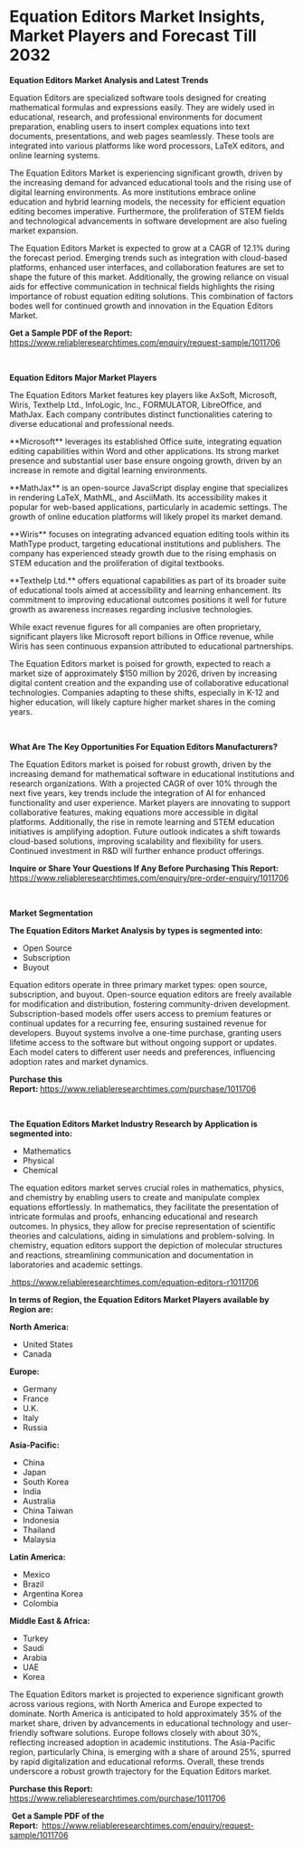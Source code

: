 <p><h1>Equation Editors Market Insights, Market Players and Forecast Till 2032</h1></p><p><strong>Equation Editors Market Analysis and Latest Trends</strong></p>
<p><p>Equation Editors are specialized software tools designed for creating mathematical formulas and expressions easily. They are widely used in educational, research, and professional environments for document preparation, enabling users to insert complex equations into text documents, presentations, and web pages seamlessly. These tools are integrated into various platforms like word processors, LaTeX editors, and online learning systems.</p><p>The Equation Editors Market is experiencing significant growth, driven by the increasing demand for advanced educational tools and the rising use of digital learning environments. As more institutions embrace online education and hybrid learning models, the necessity for efficient equation editing becomes imperative. Furthermore, the proliferation of STEM fields and technological advancements in software development are also fueling market expansion.</p><p>The Equation Editors Market is expected to grow at a CAGR of 12.1% during the forecast period. Emerging trends such as integration with cloud-based platforms, enhanced user interfaces, and collaboration features are set to shape the future of this market. Additionally, the growing reliance on visual aids for effective communication in technical fields highlights the rising importance of robust equation editing solutions. This combination of factors bodes well for continued growth and innovation in the Equation Editors Market.</p></p>
<p><strong>Get a Sample PDF of the Report:&nbsp;</strong> <a href="https://www.reliableresearchtimes.com/enquiry/request-sample/1011706?utm_campaign=3648&utm_medium=2&utm_source=Github&utm_content=ia&utm_term=18042025&utm_id=equation-editors">https://www.reliableresearchtimes.com/enquiry/request-sample/1011706</a></p>
<p>&nbsp;</p>
<p><strong>Equation Editors Major Market Players</strong></p>
<p><p>The Equation Editors Market features key players like AxSoft, Microsoft, Wiris, Texthelp Ltd., InfoLogic, Inc., FORMULATOR, LibreOffice, and MathJax. Each company contributes distinct functionalities catering to diverse educational and professional needs.</p><p>**Microsoft** leverages its established Office suite, integrating equation editing capabilities within Word and other applications. Its strong market presence and substantial user base ensure ongoing growth, driven by an increase in remote and digital learning environments. </p><p>**MathJax** is an open-source JavaScript display engine that specializes in rendering LaTeX, MathML, and AsciiMath. Its accessibility makes it popular for web-based applications, particularly in academic settings. The growth of online education platforms will likely propel its market demand.</p><p>**Wiris** focuses on integrating advanced equation editing tools within its MathType product, targeting educational institutions and publishers. The company has experienced steady growth due to the rising emphasis on STEM education and the proliferation of digital textbooks.</p><p>**Texthelp Ltd.** offers equational capabilities as part of its broader suite of educational tools aimed at accessibility and learning enhancement. Its commitment to improving educational outcomes positions it well for future growth as awareness increases regarding inclusive technologies.</p><p>While exact revenue figures for all companies are often proprietary, significant players like Microsoft report billions in Office revenue, while Wiris has seen continuous expansion attributed to educational partnerships. </p><p>The Equation Editors market is poised for growth, expected to reach a market size of approximately $150 million by 2026, driven by increasing digital content creation and the expanding use of collaborative educational technologies. Companies adapting to these shifts, especially in K-12 and higher education, will likely capture higher market shares in the coming years.</p></p>
<p>&nbsp;</p>
<p><strong>What Are The Key Opportunities For Equation Editors Manufacturers?</strong></p>
<p><p>The Equation Editors market is poised for robust growth, driven by the increasing demand for mathematical software in educational institutions and research organizations. With a projected CAGR of over 10% through the next five years, key trends include the integration of AI for enhanced functionality and user experience. Market players are innovating to support collaborative features, making equations more accessible in digital platforms. Additionally, the rise in remote learning and STEM education initiatives is amplifying adoption. Future outlook indicates a shift towards cloud-based solutions, improving scalability and flexibility for users. Continued investment in R&D will further enhance product offerings.</p></p>
<p><strong>Inquire or Share Your Questions If Any Before Purchasing This Report:</strong> <a href="https://www.reliableresearchtimes.com/enquiry/pre-order-enquiry/1011706?utm_campaign=3648&utm_medium=2&utm_source=Github&utm_content=ia&utm_term=18042025&utm_id=equation-editors">https://www.reliableresearchtimes.com/enquiry/pre-order-enquiry/1011706</a></p>
<p>&nbsp;</p>
<p><strong>Market Segmentation</strong></p>
<p><strong>The Equation Editors Market Analysis by types is segmented into:</strong></p>
<p><ul><li>Open Source</li><li>Subscription</li><li>Buyout</li></ul></p>
<p><p>Equation editors operate in three primary market types: open source, subscription, and buyout. Open-source equation editors are freely available for modification and distribution, fostering community-driven development. Subscription-based models offer users access to premium features or continual updates for a recurring fee, ensuring sustained revenue for developers. Buyout systems involve a one-time purchase, granting users lifetime access to the software but without ongoing support or updates. Each model caters to different user needs and preferences, influencing adoption rates and market dynamics.</p></p>
<p><strong>Purchase this Report:&nbsp;</strong><a href="https://www.reliableresearchtimes.com/purchase/1011706?utm_campaign=3648&utm_medium=2&utm_source=Github&utm_content=ia&utm_term=18042025&utm_id=equation-editors">https://www.reliableresearchtimes.com/purchase/1011706</a></p>
<p>&nbsp;</p>
<p><strong>The Equation Editors Market Industry Research by Application is segmented into:</strong></p>
<p><ul><li>Mathematics</li><li>Physical</li><li>Chemical</li></ul></p>
<p><p>The equation editors market serves crucial roles in mathematics, physics, and chemistry by enabling users to create and manipulate complex equations effortlessly. In mathematics, they facilitate the presentation of intricate formulas and proofs, enhancing educational and research outcomes. In physics, they allow for precise representation of scientific theories and calculations, aiding in simulations and problem-solving. In chemistry, equation editors support the depiction of molecular structures and reactions, streamlining communication and documentation in laboratories and academic settings.</p></p>
<p><a href="https://www.reliableresearchtimes.com/equation-editors-r1011706?utm_campaign=3648&utm_medium=2&utm_source=Github&utm_content=ia&utm_term=18042025&utm_id=equation-editors">&nbsp;https://www.reliableresearchtimes.com/equation-editors-r1011706</a></p>
<p><strong>In terms of Region, the Equation Editors Market Players available by Region are:</strong></p>
<p>
    <p> <strong> North America: </strong>
        <ul>
            <li>United States</li>
            <li>Canada</li>
        </ul>
        </p> 
    <p> <strong> Europe: </strong>
        <ul>
            <li>Germany</li>
            <li>France</li>
            <li>U.K.</li>
            <li>Italy</li>
            <li>Russia</li>
        </ul>
        </p> 
    <p> <strong> Asia-Pacific: </strong>
        <ul>
            <li>China</li>
            <li>Japan</li>
            <li>South Korea</li>
            <li>India</li>
            <li>Australia</li>
            <li>China Taiwan</li>
            <li>Indonesia</li>
            <li>Thailand</li>
            <li>Malaysia</li>
        </ul>
        </p> 
    <p> <strong> Latin America: </strong>
        <ul>
            <li>Mexico</li>
            <li>Brazil</li>
            <li>Argentina Korea</li>
            <li>Colombia</li>
        </ul>
        </p> 
    <p> <strong> Middle East & Africa: </strong>
        <ul>
            <li>Turkey</li>
            <li>Saudi</li>
            <li>Arabia</li>
            <li>UAE</li>
            <li>Korea</li>
        </ul>
    </p>
    </p>
<p><p>The Equation Editors market is projected to experience significant growth across various regions, with North America and Europe expected to dominate. North America is anticipated to hold approximately 35% of the market share, driven by advancements in educational technology and user-friendly software solutions. Europe follows closely with about 30%, reflecting increased adoption in academic institutions. The Asia-Pacific region, particularly China, is emerging with a share of around 25%, spurred by rapid digitalization and educational reforms. Overall, these trends underscore a robust growth trajectory for the Equation Editors market.</p></p>
<p><strong>Purchase this Report: </strong><a href="https://www.reliableresearchtimes.com/purchase/1011706?utm_campaign=3648&utm_medium=2&utm_source=Github&utm_content=ia&utm_term=18042025&utm_id=equation-editors">https://www.reliableresearchtimes.com/purchase/1011706</a></p>
<p>&nbsp;<strong>Get a Sample PDF of the Report:&nbsp;&nbsp;</strong><a href="https://www.reliableresearchtimes.com/enquiry/request-sample/1011706?utm_campaign=3648&utm_medium=2&utm_source=Github&utm_content=ia&utm_term=18042025&utm_id=equation-editors">https://www.reliableresearchtimes.com/enquiry/request-sample/1011706</a></p>
<p><strong></strong></p>
<p><p></p><p></p><p></p></p>